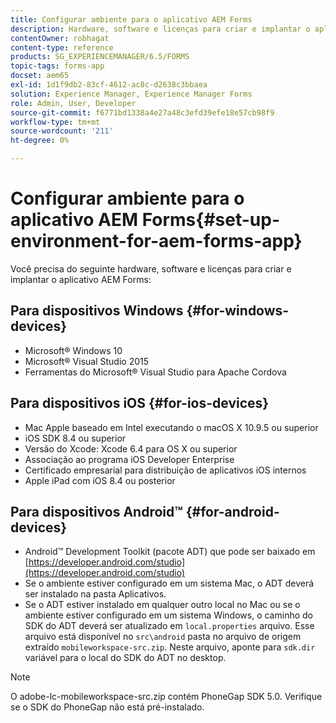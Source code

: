 ```yaml
---
title: Configurar ambiente para o aplicativo AEM Forms
description: Hardware, software e licenças para criar e implantar o aplicativo AEM Forms.
contentOwner: robhagat
content-type: reference
products: SG_EXPERIENCEMANAGER/6.5/FORMS
topic-tags: forms-app
docset: aem65
exl-id: 1d1f9db2-83cf-4612-ac8c-d2638c3bbaea
solution: Experience Manager, Experience Manager Forms
role: Admin, User, Developer
source-git-commit: f6771bd1338a4e27a48c3efd39efe18e57cb98f9
workflow-type: tm+mt
source-wordcount: '211'
ht-degree: 0%

---
```


# Configurar ambiente para o aplicativo AEM Forms{#set-up-environment-for-aem-forms-app}

Você precisa do seguinte hardware, software e licenças para criar e implantar o aplicativo AEM Forms:

## Para dispositivos Windows {#for-windows-devices}

* Microsoft® Windows 10
* Microsoft® Visual Studio 2015
* Ferramentas do Microsoft® Visual Studio para Apache Cordova

## Para dispositivos iOS {#for-ios-devices}

* Mac Apple baseado em Intel executando o macOS X 10.9.5 ou superior
* iOS SDK 8.4 ou superior
* Versão do Xcode: Xcode 6.4 para OS X ou superior
* Associação ao programa iOS Developer Enterprise
* Certificado empresarial para distribuição de aplicativos iOS internos
* Apple iPad com iOS 8.4 ou posterior

## Para dispositivos Android™ {#for-android-devices}

* Android™ Development Toolkit (pacote ADT) que pode ser baixado em [https://developer.android.com/studio](https://developer.android.com/studio)
* Se o ambiente estiver configurado em um sistema Mac, o ADT deverá ser instalado na pasta Aplicativos.
* Se o ADT estiver instalado em qualquer outro local no Mac ou se o ambiente estiver configurado em um sistema Windows, o caminho do SDK do ADT deverá ser atualizado em `local.properties` arquivo. Esse arquivo está disponível no `src\android` pasta no arquivo de origem extraído `mobileworkspace-src.zip`. Neste arquivo, aponte para `sdk.dir` variável para o local do SDK do ADT no desktop.

>[!NOTE]
>
>O adobe-lc-mobileworkspace-src.zip contém PhoneGap SDK 5.0. Verifique se o SDK do PhoneGap não está pré-instalado.
